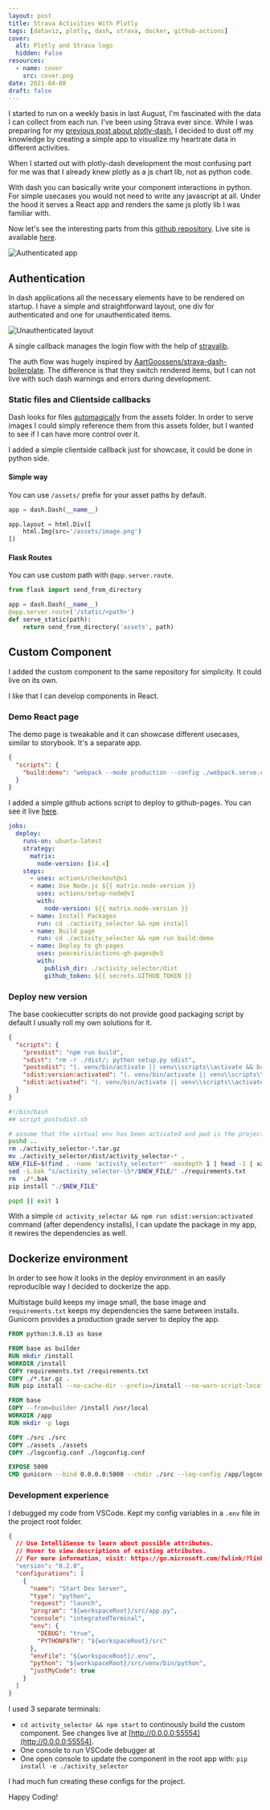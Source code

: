 ```yaml
---
layout: post
title: Strava Activities With Plotly
tags: [dataviz, plotly, dash, strava, docker, github-actions]
cover:
  alt: Plotly and Strava logo
  hidden: False
resources:
  - name: cover
    src: cover.png
date: 2021-04-08
draft: false
---
```


I started to run on a weekly basis in last August, I'm fascinated with the data I can collect from each run.
I've been using Strava ever since.
While I was preparing for my [previous post about plotly-dash](/posts/2021/04/05/plotly-dash-development-tips/),
I decided to dust off my knowledge by creating a simple app to visualize my heartrate data in different activities.

<!--more-->

When I started out with plotly-dash development the most confusing part for me was
that I already knew plotly as a js chart lib, not as python code.

With dash you can basically write your component interactions in python.
For simple usecases you would not need to write any javascript at all.
Under the hood it serves a React app and renders the same js plotly lib I was familiar with.

Now let's see the interesting parts from this [github repository](https://github.com/budavariam/activity-visualizer).
Live site is available [here](https://activity-visualizer.herokuapp.com/).

![Authenticated app](dash-app.png)

## Authentication

In dash applications all the necessary elements have to be rendered on startup.
I have a simple and straightforward layout, one div for authenticated and one for unauthenticated items.

![Unauthenticated layout](unauthenticated-app.png)

A single callback manages the login flow with the help of [stravalib](https://pythonhosted.org/stravalib/).

The auth flow was hugely inspired by [AartGoossens/strava-dash-boilerplate](https://github.com/AartGoossens/strava-dash-boilerplate).
The difference is that they switch rendered items, but I can not live with such dash warnings and errors during development.

### Static files and Clientside callbacks

Dash looks for files [automagically](https://dash.plotly.com/external-resources) from the assets folder.
In order to serve images I could simply reference them from this assets folder, but I wanted to see if I can have more control over it.

I added a simple clientside callback just for showcase, it could be done in python side.

#### Simple way

You can use `/assets/` prefix for your asset paths by default.

```py
app = dash.Dash(__name__)

app.layout = html.Div([
    html.Img(src='/assets/image.png')
])
```

#### Flask Routes

You can use custom path with `@app.server.route`.

```py
from flask import send_from_directory

app = dash.Dash(__name__)
@app.server.route('/static/<path>')
def serve_static(path):
    return send_from_directory('assets', path)
```

## Custom Component

I added the custom component to the same repository for simplicity. It could live on its own.

I like that I can develop components in React.

### Demo React page

The demo page is tweakable and it can showcase different usecases, similar to storybook. It's a separate app.

```json
{
  "scripts": {
    "build:demo": "webpack --mode production --config ./webpack.serve.config.js"
  }
}
```

I added a simple github actions script to deploy to github-pages. You can see it live [here](https://budavariam.github.io/activity-visualizer/).

```yml
jobs:
  deploy:
    runs-on: ubuntu-latest
    strategy:
      matrix:
        node-version: [14.x]
    steps:
      - uses: actions/checkout@v1
      - name: Use Node.js ${{ matrix.node-version }}
        uses: actions/setup-node@v1
        with:
          node-version: ${{ matrix.node-version }}
      - name: Install Packages
        run: cd ./activity_selector && npm install
      - name: Build page
        run: cd ./activity_selector && npm run build:demo
      - name: Deploy to gh-pages
        uses: peaceiris/actions-gh-pages@v3
        with:
          publish_dir: ./activity_selector/dist
          github_token: ${{ secrets.GITHUB_TOKEN }}
```

### Deploy new version

The base cookiecutter scripts do not provide good packaging script by default I usually roll my own solutions for it.

```json
{
  "scripts": {
    "presdist": "npm run build",
    "sdist": "rm -r ./dist/; python setup.py sdist",
    "postsdist": "(. venv/bin/activate || venv\\scripts\\activate && bash ./script_postsdist.sh)",
    "sdist:version:activated": "(. venv/bin/activate || venv\\scripts\\activate && npm version patch && npm run sdist)",
    "sdist:activated": "(. venv/bin/activate || venv\\scripts\\activate && npm run sdist)"
  }
}
```

```bash
#!/bin/bash
## script_postsdist.sh

# assume that the virtual env has been activated and pwd is the project root directory
pushd ..
rm ./activity_selector-*.tar.gz
mv ./activity_selector/dist/activity_selector-* .
NEW_FILE=$(find . -name 'activity_selector*' -maxdepth 1 | head -1 | xargs basename)
sed -i.bak "s/activity_selector-\S*/$NEW_FILE/" ./requirements.txt
rm  ./*.bak
pip install "./$NEW_FILE"

popd || exit 1
```

With a simple `cd activity_selector && npm run sdist:version:activated` command (after dependency installs),
I can update the package in my app, it rewires the dependencies as well.

## Dockerize environment

In order to see how it looks in the deploy environment in an easily reproducible way I decided to dockerize the app.

Multistage build keeps my image small, the base image and `requirements.txt` keeps my dependencies the same between installs.
Gunicorn provides a production grade server to deploy the app.

```dockerfile
FROM python:3.6.13 as base

FROM base as builder
RUN mkdir /install
WORKDIR /install
COPY requirements.txt /requirements.txt
COPY ./*.tar.gz .
RUN pip install --no-cache-dir --prefix=/install --no-warn-script-location -r /requirements.txt

FROM base
COPY --from=builder /install /usr/local
WORKDIR /app
RUN mkdir -p logs

COPY ./src ./src
COPY ./assets ./assets
COPY ./logconfig.conf ./logconfig.conf

EXPOSE 5000
CMD gunicorn --bind 0.0.0.0:5000 --chdir ./src --log-config /app/logconfig.conf app:server
```

### Development experience

I debugged my code from VSCode. Kept my config variables in a `.env` file in the project root folder.

```json
{
  // Use IntelliSense to learn about possible attributes.
  // Hover to view descriptions of existing attributes.
  // For more information, visit: https://go.microsoft.com/fwlink/?linkid=830387
  "version": "0.2.0",
  "configurations": [
    {
      "name": "Start Dev Server",
      "type": "python",
      "request": "launch",
      "program": "${workspaceRoot}/src/app.py",
      "console": "integratedTerminal",
      "env": {
        "DEBUG": "true",
        "PYTHONPATH": "${workspaceRoot}/src"
      },
      "envFile": "${workspaceRoot}/.env",
      "python": "${workspaceRoot}/src/venv/bin/python",
      "justMyCode": true
    }
  ]
}
```

I used 3 separate terminals:

- `cd activity_selector && npm start` to continously build the custom component.
  See changes live at [http://0.0.0.0:55554](http://0.0.0.0:55554).
- One console to run VSCode debugger at
- One open console to update the component in the root app with: `pip install -e ./activity_selector`

I had much fun creating these configs for the project.

Happy Coding!
